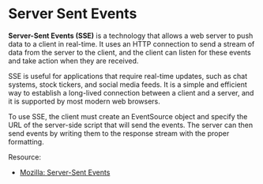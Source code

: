 # Server Sent Events

**Server-Sent Events (SSE)** is a technology that allows a web server to push data to a client in real-time. It uses an HTTP connection to send a stream of data from the server to the client, and the client can listen for these events and take action when they are received.

SSE is useful for applications that require real-time updates, such as chat systems, stock tickers, and social media feeds. It is a simple and efficient way to establish a long-lived connection between a client and a server, and it is supported by most modern web browsers.

To use SSE, the client must create an EventSource object and specify the URL of the server-side script that will send the events. The server can then send events by writing them to the response stream with the proper formatting.

Resource:
- [Mozilla: Server-Sent Events](https://developer.mozilla.org/en-US/docs/Web/API/Server-sent_events)
